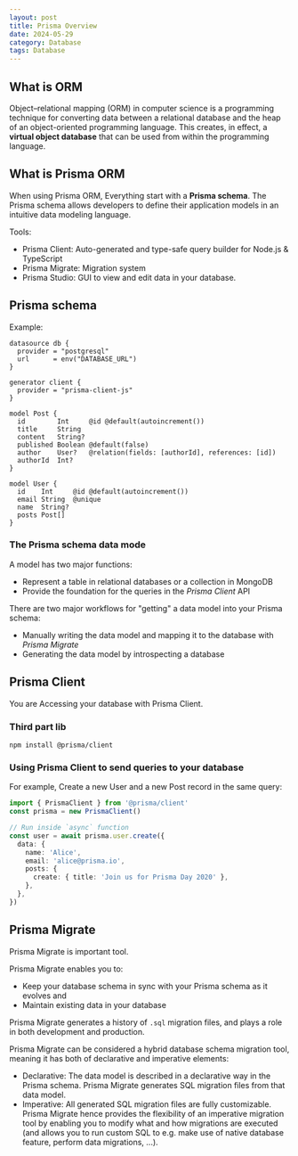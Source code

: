 ```yaml
---
layout: post
title: Prisma Overview
date: 2024-05-29
category: Database
tags: Database
---
```


## What is ORM

Object–relational mapping (ORM) in computer science is a programming technique for converting data between a relational database and the heap of an object-oriented programming language. 
This creates, in effect, a **virtual object database** that can be used from within the programming language.

## What is Prisma ORM

When using Prisma ORM, Everything start with a **Prisma schema**. 
The Prisma schema allows developers to define their application models in an intuitive data modeling language.

Tools:
- Prisma Client: Auto-generated and type-safe query builder for Node.js & TypeScript
- Prisma Migrate: Migration system
- Prisma Studio: GUI to view and edit data in your database.

## Prisma schema

Example: 
```
datasource db {
  provider = "postgresql"
  url      = env("DATABASE_URL")
}

generator client {
  provider = "prisma-client-js"
}

model Post {
  id        Int     @id @default(autoincrement())
  title     String
  content   String?
  published Boolean @default(false)
  author    User?   @relation(fields: [authorId], references: [id])
  authorId  Int?
}

model User {
  id    Int     @id @default(autoincrement())
  email String  @unique
  name  String?
  posts Post[]
}
```

### The Prisma schema data mode

A model has two major functions:
- Represent a table in relational databases or a collection in MongoDB
- Provide the foundation for the queries in the *Prisma Client* API

There are two major workflows for "getting" a data model into your Prisma schema:
- Manually writing the data model and mapping it to the database with *Prisma Migrate*
- Generating the data model by introspecting a database


## Prisma Client

You are Accessing your database with Prisma Client.

### Third part lib
`npm install @prisma/client`

### Using Prisma Client to send queries to your database
For example, Create a new User and a new Post record in the same query: 
```ts
import { PrismaClient } from '@prisma/client'
const prisma = new PrismaClient()

// Run inside `async` function
const user = await prisma.user.create({
  data: {
    name: 'Alice',
    email: 'alice@prisma.io',
    posts: {
      create: { title: 'Join us for Prisma Day 2020' },
    },
  },
})
```

## Prisma Migrate

Prisma Migrate is important tool. 

Prisma Migrate enables you to:
- Keep your database schema in sync with your Prisma schema as it evolves and
- Maintain existing data in your database

Prisma Migrate generates a history of `.sql` migration files, and plays a role in both development and production.

Prisma Migrate can be considered a hybrid database schema migration tool, meaning it has both of declarative and imperative elements:

- Declarative: The data model is described in a declarative way in the Prisma schema. Prisma Migrate generates SQL migration files from that data model.
- Imperative: All generated SQL migration files are fully customizable. Prisma Migrate hence provides the flexibility of an imperative migration tool by enabling you to modify what and how migrations are executed (and allows you to run custom SQL to e.g. make use of native database feature, perform data migrations, ...).


